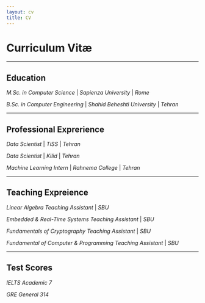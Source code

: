 ```yaml
---
layout: cv
title: CV
---
```


# Curriculum Vitæ

<!-- {% include contact.html %} -->

---
## Education
_M.Sc. in Computer Science_ \| _Sapienza University_ \| _Rome_

_B.Sc. in Computer Engineering_ \| _Shahid Beheshti University_ \| _Tehran_

---
## Professional Exprerience
_Data Scientist_ \| _TiSS_ \| _Tehran_

_Data Scientist_ \| _Kilid_ \| _Tehran_

_Machine Learning Intern_ \| _Rahnema College_ \| _Tehran_

---
## Teaching Expreience
_Linear Algebra Teaching Assistant_ \| _SBU_

_Embedded & Real-Time Systems Teaching Assistant_ \| _SBU_

_Fundamentals of Cryptography Teaching Assistant_ \| _SBU_

_Fundamental of Computer & Programming Teaching Assistant_ \| _SBU_

---
## Test Scores
_IELTS Academic 7_

_GRE General 314_

